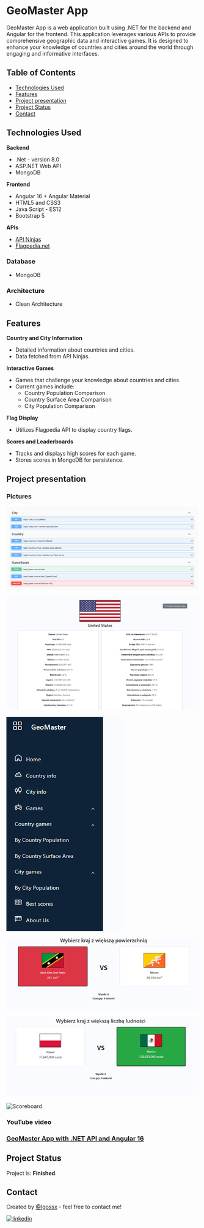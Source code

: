 # GeoMaster App
GeoMaster App is a web application built using .NET for the backend and Angular for the frontend. This application leverages various APIs to provide comprehensive geographic data and interactive games. It is designed to enhance your knowledge of countries and cities around the world through engaging and informative interfaces.

## Table of Contents
* [Technologies Used](#technologies-used)
* [Features](#features)
* [Project presentation](#project-presentation)
* [Project Status](#project-status)
* [Contact](#contact)

## Technologies Used
**Backend**
- .Net - version 8.0
- ASP.NET Web API
- MongoDB

**Frontend**
- Angular 16 + Angular Material
- HTML5 and CSS3
- Java Script - ES12
- Bootstrap 5

**APIs**
- [API Ninjas](https://api-ninjas.com/)
- [Flagpedia.net](https://flagpedia.net/download/api)

### Database
- MongoDB
  
### Architecture 
- Clean Architecture

## Features

**Country and City Information**

- Detailed information about countries and cities.
- Data fetched from API Ninjas.
  
**Interactive Games**

- Games that challenge your knowledge about countries and cities.
- Current games include:
    - Country Population Comparison
    - Country Surface Area Comparison
    - City Population Comparison

**Flag Display**

- Utilizes Flagpedia API to display country flags.
  
**Scores and Leaderboards**

- Tracks and displays high scores for each game.
- Stores scores in MongoDB for persistence.

## Project presentation

### Pictures

![.NET API](images/Api-net.png)

![Country details window](images/country-details.png)

![Menu](images/menu.png)

![Win game](images/przegrana.png)

![Lose game](images/wygrana.png)

![Scoreboard](images/tablica-wyników.png)

### YouTube video

### [GeoMaster App with .NET API and Angular 16](https://www.youtube.com/watch?v=k4hB0FTOdRw)

## Project Status
Project is: **Finished**.

## Contact
Created by [@Igossx](https://www.github.com/igossx) - feel free to contact me!

[![linkedin](https://img.shields.io/badge/linkedin-0A66C2?style=for-the-badge&logo=linkedin&logoColor=white)](https://www.linkedin.com/in/igor-tarasinski) 

